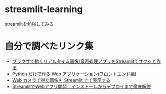 # streamlit-learning
streamlitを勉強してみる

# 自分で調べたリンク集
* [ブラウザで動くリアルタイム画像/音声処理アプリをStreamlitでサクッと作る](https://zenn.dev/whitphx/articles/streamlit-realtime-cv-app)
* [Python だけで作る Web アプリケーション(フロントエンド編)](https://zenn.dev/alivelimb/books/python-web-frontend)
* [Web カメラで得た画像を Streamlit 上で表示する](https://qiita.com/SatoshiTerasaki/items/f1724d68deecdc14103f)
* [StreamlitでWebアプリ開発！インストールからデプロイまで徹底解説](https://camp.trainocate.co.jp/magazine/streamlit-web/) 
